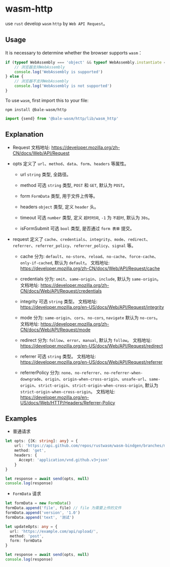 # wasm-http

use `rust` develop `wasm` `http` by `Web API Request`。

## Usage
It is necessary to determine whether the browser supports `wasm`：

```ts
if (typeof WebAssembly === 'object' && typeof WebAssembly.instantiate === 'function') {
    // 浏览器支持WebAssembly
    console.log('WebAssembly is supported')
} else {
    // 浏览器不支持WebAssembly
    console.log('WebAssembly is not supported')
}
```

To use `wasm`, first import this to your file:

```shell
npm install @bale-wasm/http
```

```ts
import {send} from '@bale-wasm/http/lib/wasm_http'
```

## Explanation

- Request
  文档地址: https://developer.mozilla.org/zh-CN/docs/Web/API/Request

- opts
  定义了 `url`、`method`、`data`、`form`、`headers` 等属性。

  - url
    `string` 类型, 全路径。

  - method
    可选 `string` 类型, `POST` 和 `GET`, 默认为 `POST`。

  - form
    `FormData` 类型, 用于文件上传等。

  - headers
    `object` 类型, 定义 `header` 头。

  - timeout
    可选 `number` 类型, 定义 `超时时间`, `-1` 为 `不超时`, 默认为 `30s`。

  - isFormSubmit
    可选 `bool` 类型, 是否通过 `form 表单` 提交。

- request
  定义了 `cache`、`credentials`、`integrity`、`mode`、`redirect`、`referrer`、`referrer_policy`、`referrer_policy`、`signal` 等。

  - cache
    分为: `default`、`no-store`、`reload`、`no-cache`、`force-cache`、`only-if-cached`, 默认为 `default`。
    文档地址: https://developer.mozilla.org/zh-CN/docs/Web/API/Request/cache

  - credentials
    分为: `omit`、`same-origin`、`include`, 默认为 `same-origin`。
    文档地址: https://developer.mozilla.org/zh-CN/docs/Web/API/Request/credentials

  - integrity
    可选 `string` 类型。
    文档地址: https://developer.mozilla.org/en-US/docs/Web/API/Request/integrity

  - mode
    分为: `same-origin`、`cors`、`no-cors`, `navigate` 默认为 `no-cors`。
    文档地址: https://developer.mozilla.org/zh-CN/docs/Web/API/Request/mode

  - redirect
    分为: `follow`、`error`、`manual`, 默认为 `follow`。
    文档地址: https://developer.mozilla.org/en-US/docs/Web/API/Request/redirect

  - referrer
    可选 `string` 类型。
    文档地址: https://developer.mozilla.org/en-US/docs/Web/API/Request/referrer

  - referrerPolicy
    分为: `none`、`no-referrer`、`no-referrer-when-downgrade`、`origin`、`origin-when-cross-origin`、`unsafe-url`、`same-origin`、`strict-origin`、`strict-origin-when-cross-origin`, 默认为 `strict-origin-when-cross-origin`。
    文档地址: https://developer.mozilla.org/en-US/docs/Web/HTTP/Headers/Referrer-Policy

## Examples

- 普通请求
```ts
let opts: {[K: string]: any} = {
    url: 'https://api.github.com/repos/rustwasm/wasm-bindgen/branches/master',
    method: 'get',
    headers: {
      Accept: 'application/vnd.github.v3+json'
    }
}

let response = await send(opts, null)
console.log(response)
```

- `FormData` 请求
```ts
let formData = new FormData()
formData.append('file', file) // file 为需要上传的文件
formData.append('version', '1.0')
formData.append('text', '测试')

let updateOpts: any = {
  url: 'https://example.com/api/upload/',
  method: 'post',
  form: formData
}

let response = await send(opts, null)
console.log(response)
```

